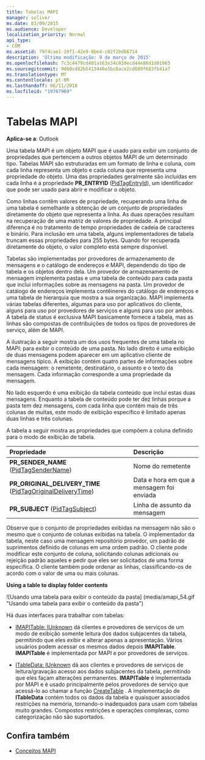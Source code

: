 ```yaml
---
title: Tabelas MAPI
manager: soliver
ms.date: 03/09/2015
ms.audience: Developer
localization_priority: Normal
api_type:
- COM
ms.assetid: 7974cae1-10f1-42e9-8be4-c02f2bd86714
description: 'Última modificação: 9 de março de 2015'
ms.openlocfilehash: 7c3c4479cd401a163e34c819ecd44e86d1d01965
ms.sourcegitcommit: 9d60cd82b5413446e5bc8ace2cd689f683fb41a7
ms.translationtype: MT
ms.contentlocale: pt-BR
ms.lasthandoff: 06/11/2018
ms.locfileid: "19767969"
---
```

# <a name="mapi-tables"></a>Tabelas MAPI
  
**Aplica-se a**: Outlook 
  
Uma tabela MAPI é um objeto MAPI que é usado para exibir um conjunto de propriedades que pertencem a outros objetos MAPI de um determinado tipo. Tabelas MAPI são estruturadas em um formato de linha e coluna, com cada linha representa um objeto e cada coluna que representa uma propriedade do objeto. Uma das propriedades geralmente são incluídas em cada linha é a propriedade **PR_ENTRYID** ([PidTagEntryId](pidtagentryid-canonical-property.md)), um identificador que pode ser usado para abrir e modificar o objeto. 
  
Como linhas contêm valores de propriedade, recuperando uma linha de uma tabela é semelhante a obtenção de um conjunto de propriedades diretamente do objeto que representa a linha. As duas operações resultam na recuperação de uma matriz de valores de propriedade. A principal diferença é no tratamento de tempo propriedades de cadeia de caracteres e binário. Para inclusão em uma tabela, alguns implementadores de tabela truncam essas propriedades para 255 bytes. Quando for recuperada diretamente do objeto, o valor completo está sempre disponível.
  
Tabelas são implementadas por provedores de armazenamento de mensagens e o catálogo de endereços e MAPI, dependendo do tipo de tabela e os objetos dentro dela. Um provedor de armazenamento de mensagem implementa pastas e uma tabela de conteúdo para cada pasta que inclui informações sobre as mensagens na pasta. Um provedor de catálogo de endereços implementa contêineres do catálogo de endereços e uma tabela de hierarquia que mostra a sua organização. MAPI implementa várias tabelas diferentes, algumas para uso por aplicativos do cliente, alguns para uso por provedores de serviços e alguns para uso por ambos. A tabela de status é exclusiva MAPI basicamente fornece a tabela, mas as linhas são compostas de contribuições de todos os tipos de provedores de serviço, além de MAPI. 
  
A ilustração a seguir mostra um dos usos frequentes de uma tabela no MAPI: para exibir o conteúdo de uma pasta. No lado direito é uma exibição de duas mensagens podem aparecer em um aplicativo cliente de mensagens típico. A exibição contém quatro partes de informações sobre cada mensagem: o remetente, destinatário, o assunto e o texto da mensagem. Cada informação corresponde a uma propriedade da mensagem.
  
No lado esquerdo é uma exibição da tabela conteúdo que inclui estas duas mensagens. Enquanto a tabela de conteúdo pode ter dez linhas porque a pasta tem dez mensagens, com cada linha que contém mais de três colunas de muitas, este modo de exibição específico é limitado apenas duas linhas e três colunas.
  
A tabela a seguir mostra as propriedades que compõem a coluna definido para o modo de exibição de tabela.
  
|**Propriedade**|**Descrição**|
|:-----|:-----|
|**PR_SENDER_NAME** ([PidTagSenderName](pidtagsendername-canonical-property.md))  <br/> |Nome do remetente  <br/> |
|**PR_ORIGINAL_DELIVERY_TIME** ([PidTagOriginalDeliveryTime](pidtagoriginaldeliverytime-canonical-property.md))  <br/> |Data e hora em que a mensagem foi enviada  <br/> |
|**PR_SUBJECT** ([PidTagSubject](pidtagsubject-canonical-property.md))  <br/> |Linha de assunto da mensagem  <br/> |
   
Observe que o conjunto de propriedades exibidas na mensagem não são o mesmo que o conjunto de colunas exibidas na tabela. O implementador da tabela, neste caso uma mensagem repositório provedor, um padrão de suprimentos definido de colunas em uma ordem padrão. O cliente pode modificar este conjunto de coluna, solicitando colunas adicionais ou rejeição padrão aqueles e pedir que eles ser solicitados de uma forma específica. O cliente também pode ordenar as linhas, classificando-os de acordo com o valor de uma ou mais colunas.
  
**Using a table to display folder contents**
  
![Usando uma tabela para exibir o conteúdo da pasta] (media/amapi_54.gif "Usando uma tabela para exibir o conteúdo da pasta")
  
Há duas interfaces para trabalhar com tabelas:
  
- [IMAPITable: IUnknown](imapitableiunknown.md) dá clientes e provedores de serviços de um modo de exibição somente leitura dos dados subjacentes da tabela, permitindo que eles exibir e alterar apenas a apresentação. Vários usuários podem acessar os mesmos dados depois **IMAPITable**. **IMAPITable** é implementada por MAPI e por provedores de serviços. 
    
- [ITableData: IUnknown](itabledataiunknown.md) dá aos clientes e provedores de serviços de leitura/gravação acesso aos dados subjacentes da tabela, permitindo que eles façam alterações permanentes. **IMAPITable** é implementada por MAPI e é usado principalmente pelos provedores de serviço que acessá-lo ao chamar a função [CreateTable](createtable.md) . A implementação de **ITableData** contém todos os dados da tabela e quaisquer associados restrições na memória, tornando-o inadequados para usam com tabelas muito grandes. Compostos restrições e operações complexas, como categorização não são suportados. 
    
## <a name="see-also"></a>Confira também

- [Conceitos MAPI](mapi-concepts.md)


